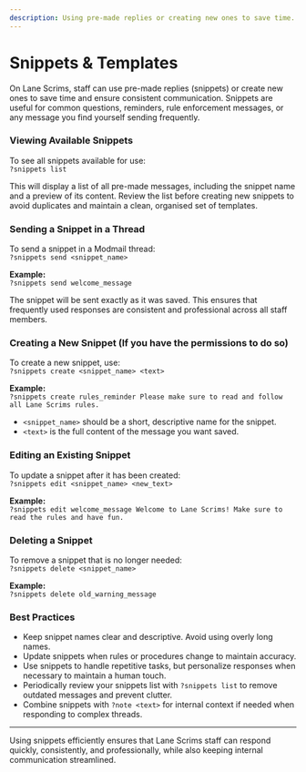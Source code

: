 ```yaml
---
description: Using pre-made replies or creating new ones to save time.
---
```


# Snippets & Templates

On Lane Scrims, staff can use pre-made replies (snippets) or create new ones to save time and ensure consistent communication. Snippets are useful for common questions, reminders, rule enforcement messages, or any message you find yourself sending frequently.

### Viewing Available Snippets

To see all snippets available for use:\
`?snippets list`

This will display a list of all pre-made messages, including the snippet name and a preview of its content. Review the list before creating new snippets to avoid duplicates and maintain a clean, organised set of templates.

### Sending a Snippet in a Thread

To send a snippet in a Modmail thread:\
`?snippets send <snippet_name>`

**Example:**\
`?snippets send welcome_message`

The snippet will be sent exactly as it was saved. This ensures that frequently used responses are consistent and professional across all staff members.

### Creating a New Snippet (If you have the permissions to do so)

To create a new snippet, use:\
`?snippets create <snippet_name> <text>`

**Example:**\
`?snippets create rules_reminder Please make sure to read and follow all Lane Scrims rules.`

* `<snippet_name>` should be a short, descriptive name for the snippet.
* `<text>` is the full content of the message you want saved.

### Editing an Existing Snippet

To update a snippet after it has been created:\
`?snippets edit <snippet_name> <new_text>`

**Example:**\
`?snippets edit welcome_message Welcome to Lane Scrims! Make sure to read the rules and have fun.`

### Deleting a Snippet

To remove a snippet that is no longer needed:\
`?snippets delete <snippet_name>`

**Example:**\
`?snippets delete old_warning_message`

### Best Practices

* Keep snippet names clear and descriptive. Avoid using overly long names.
* Update snippets when rules or procedures change to maintain accuracy.
* Use snippets to handle repetitive tasks, but personalize responses when necessary to maintain a human touch.
* Periodically review your snippets list with `?snippets list` to remove outdated messages and prevent clutter.
* Combine snippets with `?note <text>` for internal context if needed when responding to complex threads.

***

Using snippets efficiently ensures that Lane Scrims staff can respond quickly, consistently, and professionally, while also keeping internal communication streamlined.
